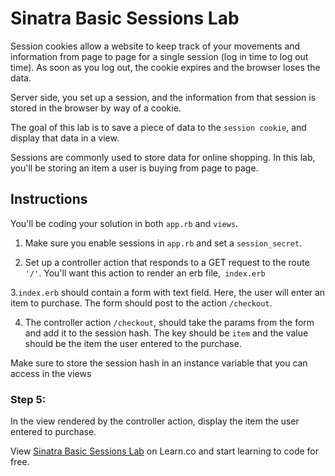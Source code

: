 # Sinatra Basic Sessions Lab

Session cookies allow a website to keep track of your movements and information from page to page for a single session (log in time to log out time). As soon as you log out, the cookie expires and the browser loses the data.

Server side, you set up a session, and the information from that session is stored in the browser by way of a cookie.

The goal of this lab is to save a piece of data to the `session cookie`, and display that data in a view. 

Sessions are commonly used to store data for online shopping. In this lab, you'll be storing an item a user is buying from page to page.

## Instructions

You'll be coding your solution in both `app.rb` and `views`.

1. Make sure you enable sessions in `app.rb` and set a `session_secret`.

2. Set up a controller action that responds to a GET request to the route `'/'`. You'll want this action to render an erb file,` index.erb`

3.`index.erb` should contain a form with text field. Here, the user will enter an item to purchase. The form should post to the action `/checkout`.

4. The controller action  `/checkout`, should take the params from the form and add it to the session hash. The key should be `item` and the value should be the item the user entered to the purchase.

Make sure to store the session hash in an instance variable that you can access in the views


### Step 5:

In the view rendered by the controller action, display the item the user entered to purchase.


<p data-visibility='hidden'>View <a href='https://learn.co/lessons/sinatra-basic-sessions-lab' title='Sinatra Basic Sessions Lab'>Sinatra Basic Sessions Lab</a> on Learn.co and start learning to code for free.</p>
